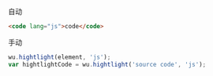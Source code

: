 
自动
```html
<code lang="js">code</code>
```

手动
```javascript
wu.hightlight(element, 'js');
var hightlightCode = wu.hightlight('source code', 'js');
```

